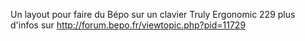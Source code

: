 Un layout pour faire du Bépo sur un clavier Truly Ergonomic 229
plus d'infos sur http://forum.bepo.fr/viewtopic.php?pid=11729
